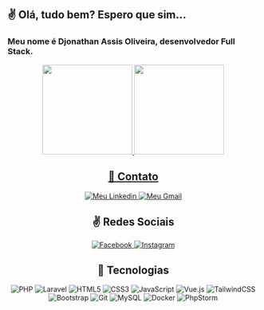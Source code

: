 ## ✌ Olá, tudo bem? Espero que sim...

### Meu nome é Djonathan Assis Oliveira, desenvolvedor Full Stack.

<div align="center">
  <a href="https://github.com/djonathanassis">
  <img height="180em" src="https://github-readme-stats.vercel.app/api?username=djonathanassis&show_icons=true&theme=dracula&include_all_commits=true&count_private=true"/>
  <img height="180em" src="https://github-readme-stats.vercel.app/api/top-langs/?username=djonathanassis&layout=compact&langs_count=7&theme=dracula"/>
</div>
  
<div align="center">
    <h2>👤 Contato</h2>
</div>
<p align="center">
    <a href="https://www.linkedin.com/in/djonathan-assis-oliveira-69963a9b/">
        <img alt="Meu Linkedin" src="https://img.shields.io/static/v1?style=flat-square&logo=linkedin&label=Linkedin&message=djonathanassis&color=D7D2D0">
    </a>
    <a href="mailto:djonathanassis@gmail.com">
        <img alt="Meu Gmail" src="https://img.shields.io/static/v1?style=flat-square&logo=gmail&label=Gmail&message=djonathanassis@gmail.com&color=9E938E">
    </a>
</p>
  
  <div align="center">
    <h2>✌ Redes Sociais</h2>
</div>
<p align="center">
    <a href="https://www.facebook.com/profile.php?id=100014103574950">
        <img alt="Facebook" src="https://img.shields.io/badge/Facebook-1877F2?style=for-the-badge&logo=facebook&logoColor=white"/>
    </a>
    <a href="https://www.instagram.com/djonathanassisoliveira/" target="_blank">
      <img alt="Instagram" src="https://img.shields.io/badge/-Instagram-%23E4405F?style=for-the-badge&logo=instagram&logoColor=white" target="_blank">
    </a>
</p>
  
<div align="center">
  <h2>📑 Tecnologias</h2>
  <p align="center">
      <img alt="PHP" src="https://img.shields.io/badge/PHP-777BB4?style=for-the-badge&logo=php&logoColor=white"/>
      <img alt="Laravel" src="https://img.shields.io/badge/Laravel-FF2D20?style=for-the-badge&logo=laravel&logoColor=white"/>
      <img alt="HTML5" src="https://img.shields.io/badge/html5-%23E34F26.svg?style=for-the-badge&logo=html5&logoColor=white"/>
      <img alt="CSS3" src="https://img.shields.io/badge/css3-%231572B6.svg?style=for-the-badge&logo=css3&logoColor=white"/>
      <img alt="JavaScript" src="https://img.shields.io/badge/javascript-%23323330.svg?style=for-the-badge&logo=javascript&logoColor=%23F7DF1E"/>
      <img alt="Vue.js" src="https://img.shields.io/badge/Vue.js-35495E?style=for-the-badge&logo=vue.js&logoColor=4FC08D"/>
      <img alt="TailwindCSS" src="https://img.shields.io/badge/tailwindcss-%2338B2AC.svg?style=for-the-badge&logo=tailwind-css&logoColor=white"/>
      <img alt="Bootstrap" src="https://img.shields.io/badge/bootstrap-%23563D7C.svg?style=for-the-badge&logo=bootstrap&logoColor=white"/>
      <img alt="Git" src="https://img.shields.io/badge/git-%23F05033.svg?style=for-the-badge&logo=git&logoColor=white"/>
      <img alt="MySQL" src="https://img.shields.io/badge/mysql-%2300f.svg?style=for-the-badge&logo=mysql&logoColor=white"/>
      <img alt="Docker" src="https://img.shields.io/badge/docker-%230db7ed.svg?style=for-the-badge&logo=docker&logoColor=white"/>
      <img alt="PhpStorm" src="https://img.shields.io/badge/phpstorm-143?style=for-the-badge&logo=phpstorm&logoColor=black&color=black&labelColor=darkorchid"/>
 
  </p>
</div>
